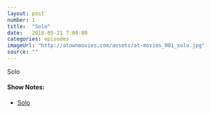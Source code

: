 ```yaml
---
layout: post
number: 1
title:  "Solo"
date:   2018-05-21 7:00:00
categories: episodes
imageUrl: "http://atownmovies.com/assets/at-movies_001_solo.jpg"
source: ""
---
```


Solo

#### Show Notes:
- [Solo](https://www.imdb.com/title/tt3778644/)